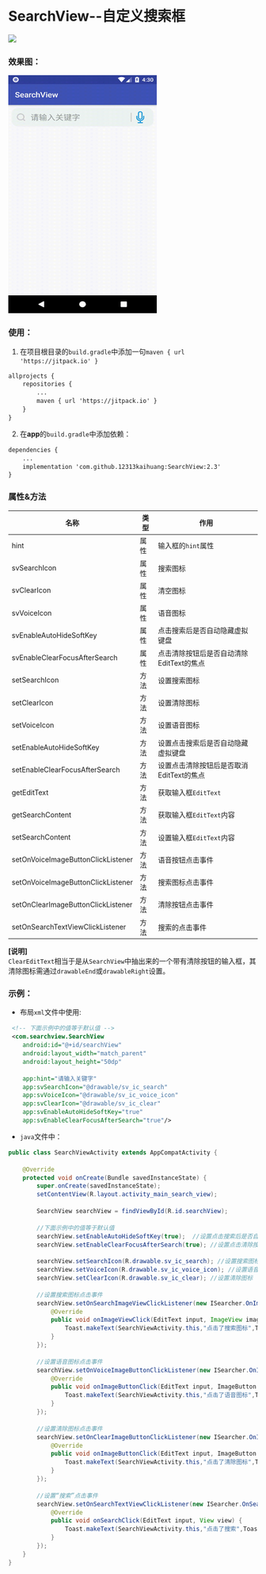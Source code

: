 # SearchView--自定义搜索框

[![](https://jitpack.io/v/12313kaihuang/SearchView.svg)](https://jitpack.io/#12313kaihuang/SearchView)
### 效果图：    
<img src="imgs/SearchView.gif" alt="Sample"  width="300" height="480">         

  
### 使用：  
1. 在项目根目录的`build.gradle`中添加一句`maven { url 'https://jitpack.io' }`
```xml
allprojects {
    repositories {
        ...
        maven { url 'https://jitpack.io' }
    }
}
```  
2. 在**app**的`build.gradle`中添加依赖：
```xml
dependencies {
    ...
    implementation 'com.github.12313kaihuang:SearchView:2.3'
}
```
 
 ### 属性&方法  
| 名称 | 类型 | 作用 |
| ------ | ------ | ------ |
| hint | 属性 | 输入框的`hint`属性 |
| svSearchIcon | 属性 | 搜索图标 |
| svClearIcon | 属性 | 清空图标 |
| svVoiceIcon | 属性 | 语音图标 |
| svEnableAutoHideSoftKey | 属性 | 点击搜索后是否自动隐藏虚拟键盘 |
| svEnableClearFocusAfterSearch | 属性 | 点击清除按钮后是否自动清除EditText的焦点 |
| setSearchIcon | 方法 | 设置搜索图标 |
| setClearIcon | 方法 | 设置清除图标 |
| setVoiceIcon | 方法 | 设置语音图标 |
| setEnableAutoHideSoftKey | 方法 | 设置点击搜索后是否自动隐藏虚拟键盘 |
| setEnableClearFocusAfterSearch | 方法 | 设置点击清除按钮后是否取消EditText的焦点 |
| getEditText | 方法 | 获取输入框`EditText` |
| getSearchContent | 方法 | 获取输入框`EditText`内容 |
| setSearchContent | 方法 | 设置输入框`EditText`内容 |
| setOnVoiceImageButtonClickListener | 方法 | 语音按钮点击事件 |
| setOnVoiceImageButtonClickListener | 方法 | 搜索图标点击事件 |
| setOnClearImageButtonClickListener | 方法 | 清除按钮点击事件 |
| setOnSearchTextViewClickListener | 方法 | 搜索的点击事件 |

**[说明]**  
`ClearEditText`相当于是从`SearchView`中抽出来的一个带有清除按钮的输入框，其清除图标需通过`drawableEnd`或`drawableRight`设置。  

### 示例：
* 布局`xml`文件中使用:
```xml
 <!-- 下面示例中的值等于默认值 -->
 <com.searchview.SearchView
    android:id="@+id/searchView"
    android:layout_width="match_parent"
    android:layout_height="50dp"
                            
    app:hint="请输入关键字"
    app:svSearchIcon="@drawable/sv_ic_search"
    app:svVoiceIcon="@drawable/sv_ic_voice_icon"
    app:svClearIcon="@drawable/sv_ic_clear"
    app:svEnableAutoHideSoftKey="true"
    app:svEnableClearFocusAfterSearch="true"/>
```
* `java`文件中：
```java
public class SearchViewActivity extends AppCompatActivity {

    @Override
    protected void onCreate(Bundle savedInstanceState) {
        super.onCreate(savedInstanceState);
        setContentView(R.layout.activity_main_search_view);

        SearchView searchView = findViewById(R.id.searchView);

        //下面示例中的值等于默认值
        searchView.setEnableAutoHideSoftKey(true);  //设置点击搜索后是否自动隐藏虚拟键盘
        searchView.setEnableClearFocusAfterSearch(true); //设置点击清除按钮后是否取消EditText的焦点

        searchView.setSearchIcon(R.drawable.sv_ic_search); //设置搜索图标
        searchView.setVoiceIcon(R.drawable.sv_ic_voice_icon); //设置语音图标
        searchView.setClearIcon(R.drawable.sv_ic_clear); //设置清除图标

        //设置搜索图标点击事件
        searchView.setOnSearchImageViewClickListener(new ISearcher.OnImageViewClickListener() {
            @Override
            public void onImageViewClick(EditText input, ImageView imageView, View view) {
                Toast.makeText(SearchViewActivity.this,"点击了搜索图标",Toast.LENGTH_SHORT).show();
            }
        });

        //设置语音图标点击事件
        searchView.setOnVoiceImageButtonClickListener(new ISearcher.OnImageButtonClickListener() {
            @Override
            public void onImageButtonClick(EditText input, ImageButton imageButton, View view) {
                Toast.makeText(SearchViewActivity.this,"点击了语音图标",Toast.LENGTH_SHORT).show();
            }
        });

        //设置清除图标点击事件
        searchView.setOnClearImageButtonClickListener(new ISearcher.OnImageButtonClickListener() {
            @Override
            public void onImageButtonClick(EditText input, ImageButton imageButton, View view) {
                Toast.makeText(SearchViewActivity.this,"点击了清除图标",Toast.LENGTH_SHORT).show();
            }
        });

        //设置“搜索”点击事件
        searchView.setOnSearchTextViewClickListener(new ISearcher.OnSearchTextViewClickListener() {
            @Override
            public void onSearchClick(EditText input, View view) {
                Toast.makeText(SearchViewActivity.this,"点击了搜索",Toast.LENGTH_SHORT).show();
            }
        });
    }
}
```


 
